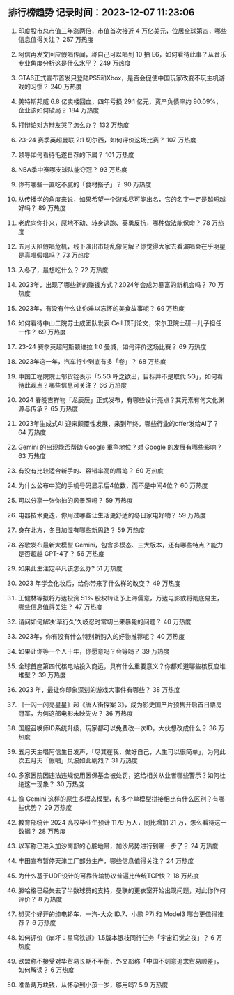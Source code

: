 
## 排行榜趋势 记录时间：2023-12-07 11:23:06
  
  1. 印度股市总市值三年涨两倍，市值首次接近 4 万亿美元，位居全球第四，哪些信息值得关注？ 257 万热度
    
  2. 阿信再发文回应假唱传闻，称自己可以唱到 10 拍 E6，如何看待此事？从音乐专业角度分析这是什么水平？ 249 万热度
    
  3. GTA6正式宣布首发只登陆PS5和Xbox，是否会促使中国玩家改变不玩主机游戏的习惯？ 240 万热度
    
  4. 美特斯邦威 6.8 亿卖楼回血，四年亏损 29.1 亿元，资产负债率约 90.09%，企业该如何破局？ 184 万热度
    
  5. 打辩论对方辩友哭了怎么办？ 132 万热度
    
  6. 23-24 赛季英超曼联 2:1 切尔西，如何评价这场比赛？ 107 万热度
    
  7. 领导如何看待毛遂自荐的下属？ 101 万热度
    
  8. NBA季中赛哪支球队能夺冠？ 93 万热度
    
  9. 你有哪些一直吃不腻的「食材搭子」？ 90 万热度
    
  10. 从传播学的角度来说，如果希望一个游戏尽可能出名，它的名字一定是越短越好吗？ 89 万热度
    
  11. 老虎向你扑来，原地不动、转身逃跑、英勇反抗，哪种做法能保命？ 78 万热度
    
  12. 五月天陷假唱危机，线下演出市场乱像何解？你觉得大家去看演唱会在乎明星是真唱假唱吗？ 73 万热度
    
  13. 入冬了，最想吃什么？ 72 万热度
    
  14. 2023年，出现了哪些新的赚钱方式？2024年会成为暴富的新机会吗？ 70 万热度
    
  15. 2023年，有没有什么让你难以忘怀的美食故事呢？ 69 万热度
    
  16. 如何看待中山二院苏士成团队发表 Cell 顶刊论文，宋尔卫院士研一儿子担任一作？ 69 万热度
    
  17. 23-24 赛季英超阿斯顿维拉 1:0 曼城，如何评价这场比赛？ 69 万热度
    
  18. 2023年这一年，汽车行业到底有多「卷」？ 68 万热度
    
  19. 中国工程院院士邬贺铨表示「5.5G 呼之欲出，目标并不是取代 5G」，如何看待此观点？哪些信息可关注？ 66 万热度
    
  20. 2024 春晚吉祥物「龙辰辰」正式发布，有哪些设计亮点？其元素有何文化渊源与传承？ 65 万热度
    
  21. 2023年生成式AI 迎来颠覆性发展，来到年终，哪些行业的offer发给AI了？ 64 万热度
    
  22. Gemini 的出现能否帮助 Google 重争地位？对 Google 的发展有哪些影响？ 63 万热度
    
  23. 有没有比较适合新手的、容错率高的眉笔？ 60 万热度
    
  24. 为什么公布中奖的手机号码显示后4位数，而不是中间4位？ 60 万热度
    
  25. 可以分享一张你拍的风景照吗？ 59 万热度
    
  26. 电器技术更迭，你用过哪些让生活更舒适的冬日家电好物？ 59 万热度
    
  27. 身在北方，冬日加湿有哪些新思路？ 59 万热度
    
  28. 谷歌发布最新大模型 Gemini，包含多模态、三大版本，还有哪些特点？能力是否超越 GPT-4了？ 56 万热度
    
  29. 如果此生注定平凡该怎么办? 51 万热度
    
  30. 2023 年学会化妆后，给你带来了什么样的改变？ 49 万热度
    
  31. 王健林等拟将万达投资 51% 股权转让予上海儒意，万达电影或将彻底易主，哪些信息值得关注？ 47 万热度
    
  32. 请问如何解决‘草行久’久岐忍时常切出来暴毙的问题？ 40 万热度
    
  33. 2023年，你有没有什么特别新购入的好物推荐呢？ 40 万热度
    
  34. 如果让你等一个人十年，你愿意吗？会等吗？ 39 万热度
    
  35. 全球首座第四代核电站投入商运，具有什么重要意义？你都知道哪些核反应堆堆型？ 39 万热度
    
  36. 2023 年，最让你印象深刻的游戏大事件有哪些？ 38 万热度
    
  37. 《一闪一闪亮星星》超《唐人街探案 3》，成为影史国产片预售开启首日票房冠军，为何这部电影未映先火？ 36 万热度
    
  38. 国服召唤师ID系统升级，玩家都可以免费改一次ID，大伙想改成什么？ 36 万热度
    
  39. 五月天主唱阿信生日发声，「尽其在我，做好自己，人生可以很简单」，为何此次五月天「假唱」风波如此剧烈？ 31 万热度
    
  40. 多家医院因违法违规使用医保基金被处罚，这给相关从业者哪些警示？如何杜绝这一现象？ 30 万热度
    
  41. 像 Gemini 这样的原生多模态模型，和多个单模型拼接相比有什么区别？有哪些优势？ 29 万热度
    
  42. 教育部统计 2024 高校毕业生预计 1179 万人，同比增加 21 万，怎么看待这一数据？ 28 万热度
    
  43. 以军称已进入加沙南部的心脏地带，加沙局势进行到哪一步了？ 24 万热度
    
  44. 丰田宣布暂停天津工厂部分生产，哪些信息值得关注？ 24 万热度
    
  45. 为什么基于UDP设计的可靠传输协议普遍比传统TCP快？ 18 万热度
    
  46. 滕哈格已经失去了半数球员的支持，曼联的更衣室开始出现问题，对此你作何评价？ 8 万热度
    
  47. 想买个好开的纯电轿车，一汽-大众 ID.7、小鹏 P7i 和 Model3 哪台更值得推荐？ 6 万热度
    
  48. 如何评价《崩坏：星穹铁道》1.5版本银枝同行任务「宇宙幻觉之夜」？ 6 万热度
    
  49. 欧盟称不接受对华贸易长期不平衡，外交部称「中国不刻意追求贸易顺差」，如何解读？ 6 万热度
    
  50. 准备两万块钱，从怀孕到小孩一岁，够用吗? 5.9 万热度
    